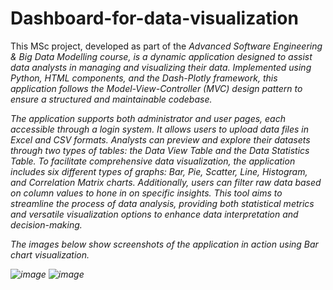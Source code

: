 # Dashboard-for-data-visualization
This MSc project, developed as part of the <i>Advanced Software Engineering & Big Data Modelling course<i>, is a dynamic application designed to assist data analysts in managing and visualizing their data. Implemented using Python, HTML components, and the Dash-Plotly framework, this application follows the Model-View-Controller (MVC) design pattern to ensure a structured and maintainable codebase.

The application supports both administrator and user pages, each accessible through a login system. It allows users to upload data files in Excel and CSV formats. Analysts can preview and explore their datasets through two types of tables: the Data View Table and the Data Statistics Table. To facilitate comprehensive data visualization, the application includes six different types of graphs: Bar, Pie, Scatter, Line, Histogram, and Correlation Matrix charts. Additionally, users can filter raw data based on column values to hone in on specific insights. This tool aims to streamline the process of data analysis, providing both statistical metrics and versatile visualization options to enhance data interpretation and decision-making.

The images below show screenshots of the application in action using Bar chart visualization.

![image](https://github.com/user-attachments/assets/906ff7f5-4273-4850-9f61-2084bdb88214)
![image](https://github.com/user-attachments/assets/1070b451-4683-4d23-83b5-c9e933e4f157)


